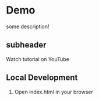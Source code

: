 # Demo

some description!


## subheader

Watch tutorial on YouTube


## Local Development

1. Open index.html in your browser 